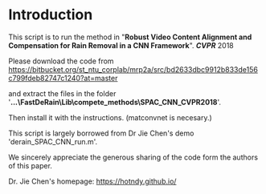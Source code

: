 # Introduction
This script is to run the method in "**Robust Video Content Alignment and Compensation for Rain Removal in a CNN Framework**". ***CVPR*** 2018

Please download the code from https://bitbucket.org/st_ntu_corplab/mrp2a/src/bd2633dbc9912b833de156c799fdeb82747c1240?at=master

and extract the files in the folder '**...\FastDeRain\Lib\compete_methods\SPAC_CNN_CVPR2018**'.

Then install it with the instructions. (matconvnet is necesary.)

This script is largely borrowed from Dr Jie Chen's demo 'derain_SPAC_CNN_run.m'.

We sincerely appreciate the generous sharing of the code form the authors of this paper.

Dr. Jie Chen's homepage: https://hotndy.github.io/
